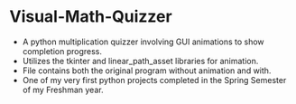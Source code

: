 # Visual-Math-Quizzer
- A python multiplication quizzer involving GUI animations to show completion progress.
- Utilizes the tkinter and linear_path_asset libraries for animation.
- File contains both the original program without animation and with.
- One of my very first python projects completed in the Spring Semester of my Freshman year.
